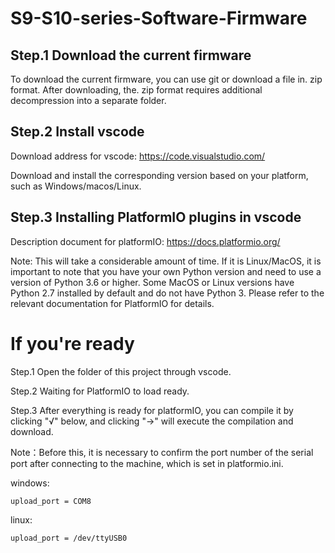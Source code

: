# S9-S10-series-Software-Firmware

## Step.1 Download the current firmware

To download the current firmware, you can use git or download a file in. zip format. After downloading, the. zip format requires additional decompression into a separate folder.

## Step.2 Install vscode

Download address for vscode: https://code.visualstudio.com/

Download and install the corresponding version based on your platform, such as Windows/macos/Linux.

## Step.3 Installing PlatformIO plugins in vscode

Description document for platformIO: https://docs.platformio.org/

Note: This will take a considerable amount of time. If it is Linux/MacOS, it is important to note that you have your own Python version and need to use a version of Python 3.6 or higher. Some MacOS or Linux versions have Python 2.7 installed by default and do not have Python 3. Please refer to the relevant documentation for PlatformIO for details.

# If you're ready

Step.1 Open the folder of this project through vscode.

Step.2 Waiting for PlatformIO to load ready.

Step.3 After everything is ready for platformIO, you can compile it by clicking "√" below, and clicking "→" will execute the compilation and download.

Note：Before this, it is necessary to confirm the port number of the serial port after connecting to the machine, which is set in platformio.ini.

windows:

`upload_port = COM8`

linux:

`upload_port = /dev/ttyUSB0`
